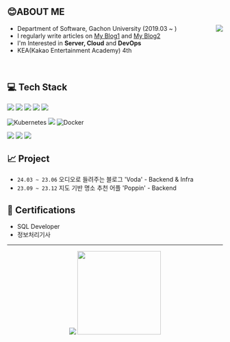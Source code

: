 ## 😊ABOUT ME

  <a href="https://solved.ac/profile/heesang99">
    <img align="right" src="http://mazassumnida.wtf/api/v2/generate_badge?boj=heesang99">
  </a>
  

- Department of Software, Gachon University (2019.03 ~ )
- I regularly write articles on <a href="https://chobo-backend.tistory.com/">My Blog1</a> and <a href="https://velog.io/@munyo17/posts">My Blog2</a>
- I'm Interested in **Server, Cloud** and **DevOps**
- KEA(Kakao Entertainment Academy) 4th
  <br/>
  <br/>
  <br/>

## 💻 Tech Stack
<p>
<img src="https://img.shields.io/badge/Java-FF9900?style=for-the-badge&logo=JAVA&logoColor=FFFFFF" >
<img src="https://img.shields.io/badge/Spring-6DB33F?style=for-the-badge&logo=Spring&logoColor=FFFFFF" >
<img src="https://img.shields.io/badge/MySQL-4479A1?style=for-the-badge&logo=MySQL&logoColor=FFFFFF" >
<img src="https://img.shields.io/badge/Redis-DC382D?style=for-the-badge&logo=Redis&logoColor=FFFFFF" >
<img src="https://img.shields.io/badge/mongodb-47A248?style=for-the-badge&logo=mongodb&logoColor=FFFFFF">
</p>

![Kubernetes](https://img.shields.io/badge/kubernetes-%23326ce5.svg?style=for-the-badge&logo=kubernetes&logoColor=white)
<img src="https://img.shields.io/badge/jenkins-D24939?style=for-the-badge&logo=jenkins&logoColor=white">
![Docker](https://img.shields.io/badge/docker-%230db7ed.svg?style=for-the-badge&logo=docker&logoColor=white)

<p>
<img src="https://img.shields.io/badge/Jira-0052CC?style=for-the-badge&logo=jira&logoColor=white">
<img src="https://img.shields.io/badge/Confluence-172B4D?style=for-the-badge&logo=confluence&logoColor=white">
<img src="https://img.shields.io/badge/IntelliJIDEA-000000?style=for-the-badge&logo=IntelliJIDEA&logoColor=FFFFFF" >
</p>

## 📈 Project
- `24.03 ~ 23.06` 오디오로 들려주는 블로그 'Voda' - Backend & Infra
- `23.09 ~ 23.12` 지도 기반 명소 추천 어플 'Poppin' - Backend

## 📝 Certifications
- SQL Developer
- 정보처리기사

---
<div align="center">
  <img src="https://github-readme-stats.vercel.app/api?username=codrin2&theme=merko&show_icons=true&count_private=true"/>
  <img height=195px src="https://github-readme-stats.vercel.app/api/top-langs/?username=codrin2&layout=compact&theme=highcontrast"/>
</div>


<!--
## 💻Tech Stack

### Language
<p>
<img src="https://img.shields.io/badge/Java-FF9900?style=for-the-badge&logo=JAVA&logoColor=FFFFFF" >
<img src="https://img.shields.io/badge/Python-3776AB?style=for-the-badge&logo=Python&logoColor=FFFFFF" >
<img src="https://img.shields.io/badge/C-A8B9CC?style=for-the-badge&logo=C&logoColor=FFFFFF">
</p>

### Framework
<p>
<img src="https://img.shields.io/badge/Spring-6DB33F?style=for-the-badge&logo=Spring&logoColor=FFFFFF" >
<img src="https://img.shields.io/badge/SpringBoot-6DB33F?style=for-the-badge&logo=SpringBoot&logoColor=FFFFFF" >
</p>

### Database
<p>
<img src="https://img.shields.io/badge/MySQL-4479A1?style=for-the-badge&logo=MySQL&logoColor=FFFFFF" >
<img src="https://img.shields.io/badge/Redis-DC382D?style=for-the-badge&logo=Redis&logoColor=FFFFFF" >
<img src="https://img.shields.io/badge/mongodb-47A248?style=for-the-badge&logo=mongodb&logoColor=FFFFFF">
</p>

### DevOps
![Kubernetes](https://img.shields.io/badge/kubernetes-%23326ce5.svg?style=for-the-badge&logo=kubernetes&logoColor=white)
<img src="https://img.shields.io/badge/jenkins-D24939?style=for-the-badge&logo=jenkins&logoColor=white">
![Docker](https://img.shields.io/badge/docker-%230db7ed.svg?style=for-the-badge&logo=docker&logoColor=white)


### Cloud
<p>
<img src="https://img.shields.io/badge/Amazon EKS-1765F6?style=for-the-badge&logo=amazoneks&logoColor=FFFFFF" >
<img src="https://img.shields.io/badge/Amazon EC2-FF9900?style=for-the-badge&logo=Amazon ec2&logoColor=FFFFFF" > 
<img src="https://img.shields.io/badge/Amazon RDS-527FFF?style=for-the-badge&logo=Amazon RDS&logoColor=FFFFFF" >
<img src="https://img.shields.io/badge/Amazon%20S3-569A31?style=for-the-badge&logo=Amazon%20S3&logoColor=white">  
</p>


### Tool
<p>
<img src="https://img.shields.io/badge/Jira-0052CC?style=for-the-badge&logo=jira&logoColor=white">
<img src="https://img.shields.io/badge/Confluence-172B4D?style=for-the-badge&logo=confluence&logoColor=white">
<img src="https://img.shields.io/badge/IntelliJIDEA-000000?style=for-the-badge&logo=IntelliJIDEA&logoColor=FFFFFF" >
<img src="https://img.shields.io/badge/Visual%20Studio%20Code-007ACC?style=for-the-badge&logo=Visual%20Studio%20Code&logoColor=FFFFFF" >
<img src="https://img.shields.io/badge/androidstudio-3DDC84?style=for-the-badge&logo=androidstudio&logoColor=FFFFFF" >
</p>

-->

